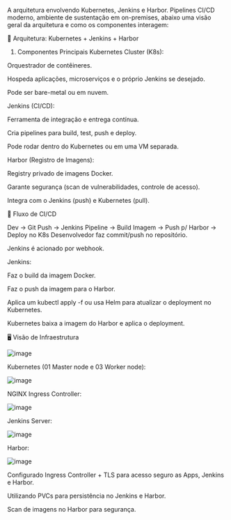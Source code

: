 A arquitetura envolvendo Kubernetes, Jenkins e Harbor. Pipelines CI/CD moderno, ambiente de sustentação em on-premises, abaixo uma visão geral da arquitetura e como os componentes interagem:


📐 Arquitetura: Kubernetes + Jenkins + Harbor

1. Componentes Principais
Kubernetes Cluster (K8s):

Orquestrador de contêineres.

Hospeda aplicações, microserviços e o próprio Jenkins se desejado.

Pode ser bare-metal ou em nuvem.


Jenkins (CI/CD):

Ferramenta de integração e entrega contínua.

Cria pipelines para build, test, push e deploy.

Pode rodar dentro do Kubernetes ou em uma VM separada.

Harbor (Registro de Imagens):

Registry privado de imagens Docker.

Garante segurança (scan de vulnerabilidades, controle de acesso).

Integra com o Jenkins (push) e Kubernetes (pull).


🔁 Fluxo de CI/CD

Dev → Git Push → Jenkins Pipeline → Build Imagem → Push p/ Harbor → Deploy no K8s
Desenvolvedor faz commit/push no repositório.

Jenkins é acionado por webhook.

Jenkins:

Faz o build da imagem Docker.

Faz o push da imagem para o Harbor.

Aplica um kubectl apply -f ou usa Helm para atualizar o deployment no Kubernetes.

Kubernetes baixa a imagem do Harbor e aplica o deployment.


🖥️ Visão de Infraestrutura

![image](https://github.com/user-attachments/assets/ff7216b6-3c49-4d4f-a321-c52de5cb8f59)


Kubernetes (01 Master node e 03 Worker node):

![image](https://github.com/user-attachments/assets/2cc7bfa6-f13e-47b5-813c-bef8a88b4e5a)

NGINX Ingress Controller:

![image](https://github.com/user-attachments/assets/e90a62b2-8737-45d5-a414-b6a00ea4e3f6)


Jenkins Server:

![image](https://github.com/user-attachments/assets/edb6f2bf-9294-4e31-a28d-10798c179b88)

Harbor:

![image](https://github.com/user-attachments/assets/efffd9bb-d5d2-4a5c-bab5-8a07d8a78b03)



Configurado Ingress Controller + TLS para acesso seguro as Apps, Jenkins e Harbor.

Utilizando PVCs para persistência no Jenkins e Harbor.

Scan de imagens no Harbor para segurança.
